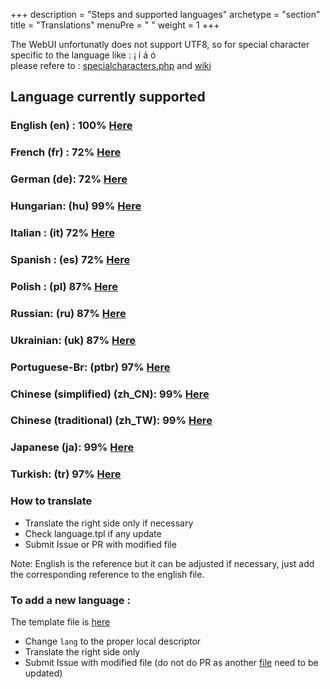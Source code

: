 +++
description = "Steps and supported languages"
archetype = "section"
title = "Translations"
menuPre = "<i class='fas fa-language'></i> "
weight = 1
+++

The WebUI unfortunatly does not support UTF8, so for special character specific to the language like : &iexcl; &iacute; &aacute; &oacute;    
please refere to : [specialcharacters.php](https://www.degraeve.com/reference/specialcharacters.php) and [wiki](https://pl.wikipedia.org/wiki/Kodowanie_polskich_znak%C3%B3w)    

## Language currently supported 
### English (en) : 100% [Here](https://raw.githubusercontent.com/luc-github/ESP3D-WEBUI/2.1/www/js/language/en.js)    
### French (fr) : 72% [Here](https://raw.githubusercontent.com/luc-github/ESP3D-WEBUI/2.1/www/js/language/fr.js)    
### German (de): 72% [Here](https://raw.githubusercontent.com/luc-github/ESP3D-WEBUI/2.1/www/js/language/de.js)    
### Hungarian: (hu) 99% [Here](https://raw.githubusercontent.com/luc-github/ESP3D-WEBUI/2.1/www/js/language/hu.js)  
### Italian : (it) 72% [Here](https://raw.githubusercontent.com/luc-github/ESP3D-WEBUI/2.1/www/js/language/it.js)    
### Spanish : (es) 72% [Here](https://raw.githubusercontent.com/luc-github/ESP3D-WEBUI/2.1/www/js/language/es.js)    
### Polish : (pl) 87% [Here](https://raw.githubusercontent.com/luc-github/ESP3D-WEBUI/2.1/www/js/language/pl.js)  
### Russian: (ru) 87% [Here](https://raw.githubusercontent.com/luc-github/ESP3D-WEBUI/2.1/www/js/language/ru.js)   
### Ukrainian: (uk) 87% [Here](https://raw.githubusercontent.com/luc-github/ESP3D-WEBUI/2.1/www/js/language/uk.js)   
### Portuguese-Br: (ptbr) 97% [Here](https://raw.githubusercontent.com/luc-github/ESP3D-WEBUI/2.1/www/js/language/ptbr.js)   
### Chinese (simplified) (zh_CN): 99% [Here](https://raw.githubusercontent.com/luc-github/ESP3D-WEBUI/2.1/www/js/language/zh_CN.js)   
### Chinese (traditional) (zh_TW): 99% [Here](https://raw.githubusercontent.com/luc-github/ESP3D-WEBUI/2.1/www/js/language/zh_TW.js) 
### Japanese (ja): 99% [Here](https://raw.githubusercontent.com/luc-github/ESP3D-WEBUI/2.1/www/js/language/ja.js) 
### Turkish: (tr) 97% [Here](https://raw.githubusercontent.com/luc-github/ESP3D-WEBUI/2.1/www/js/language/tr.js)  
 
### How to translate
 * Translate the right side only if necessary
 * Check language.tpl if any update
 * Submit Issue or PR with modified file

Note: English is the reference but it can be adjusted if necessary, just add the corresponding reference to the english file.

### To add a new language :
The template file is [here](https://raw.githubusercontent.com/luc-github/ESP3D-WEBUI/2.1/www/js/language/lang.tpl)  
* Change `lang` to the proper local descriptor   
* Translate the right side only   
* Submit Issue with modified file (do not do PR as another [file](https://github.com/luc-github/ESP3D-WEBUI/blob/2.1/www/js/translate.js#L3) need to be updated)    


